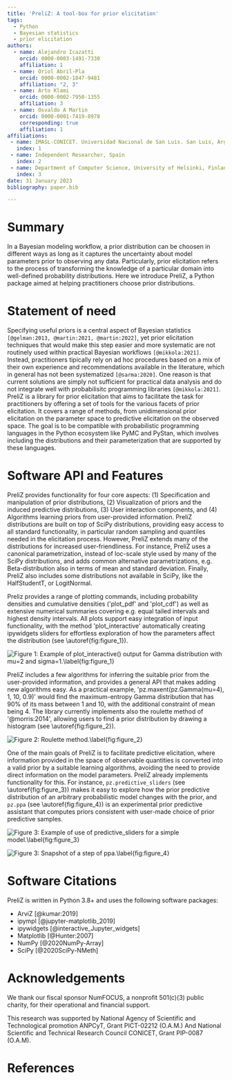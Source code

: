 ```yaml
---
title: 'PreliZ: A tool-box for prior elicitation'
tags:
  - Python
  - Bayesian statistics
  - prior elicitation
authors:
  - name: Alejandro Icazatti
    orcid: 0000-0003-1491-7330
    affiliation: 1
  - name: Oriol Abril-Pla
    orcid: 0000-0002-1847-9481
    affiliation: "2, 3"
  - name: Arto Klami
    orcid: 0000-0002-7950-1355
    affiliation: 3
  - name: Osvaldo A Martin
    orcid: 0000-0001-7419-8978
    corresponding: true
    affiliation: 1
affiliations:
 - name: IMASL-CONICET. Universidad Nacional de San Luis. San Luis, Argentina
   index: 1
 - name: Independent Researcher, Spain
   index: 2
 - name: Department of Computer Science, University of Helsinki, Finland
   index: 3
date: 31 January 2023
bibliography: paper.bib

---
```


# Summary

In a Bayesian modeling workflow, a prior distribution can be choosen in different ways as long as it captures the uncertainty about model parameters prior to observing any data. Particularly, prior elicitation refers to the process of transforming the knowledge of a particular domain into well-defined probability distributions. Here we introduce PreliZ, a Python package aimed at helping practitioners choose prior distributions.

# Statement of need

Specifying useful priors is a central aspect of Bayesian statistics `[@gelman:2013, @martin:2021, @martin:2022]`, yet prior elicitation techniques that would make this step easier and more systematic are not routinely used within practical Bayesian workflows `[@mikkola:2021]`. Instead, practitioners tipically rely on ad hoc procedures based on a mix of their own experience and recommendations available in the literature, which in general has not been systematized `[@sarma:2020]`. One reason is that current solutions are simply not sufficient for practical data analysis and do not integrate well with probabilisitc programming libraries `[@mikkola:2021]`. PreliZ is a library for prior elicitation that aims to facilitate the task for practitioners by offering a set of tools for the various facets of prior elicitation. It covers a range of methods, from unidimensional prior elicitation on the parameter space to predictive elicitation on the observed space. The goal is to be compatible with probabilistic programming languages in the Python ecosystem like PyMC and PyStan, which involves including the distributions and their parameterization that are supported by these languages.

# Software API and Features

PreliZ provides functionality for four core aspects: (1) Specification and manipulation of prior distributions, (2) Visualization of priors and the induced predictive distributions, (3) User interaction components, and (4) Algorithms learning priors from user-provided information.
PreliZ distributions are built on top of SciPy distributions, providing easy access to all standard functionality, in particular random sampling and quantiles needed in the elicitation process. However, PreliZ extends many of the distributions for increased user-friendliness. For instance, PreliZ uses a canonical parametrization, instead of loc-scale style used by many of the SciPy distributions, and adds common alternative parametrizations,  e.g. Beta-distribution also in terms of mean and standard deviation. Finally, PreliZ also includes some distributions not available in SciPy, like the HalfStudentT, or LogitNormal.

Preliz provides a range of plotting commands, including probability densities and cumulative densities ('plot_pdf' and 'plot_cdf') as well as extensive numerical summaries covering e.g. equal tailed intervals and highest density intervals. All plots support easy integration of input functionality, with the method 'plot_interactive' automatically creating ipywidgets sliders for effortless exploration of how the parameters affect the distribution (see \autoref{fig:figure_1}).

![Figure 1: Example of plot_interactive() output for Gamma distribution with mu=2 and sigma=1.\label{fig:figure_1}](figures/figure_1.png)

PreliZ includes a few algorithms for inferring the suitable prior from the user-provided information, and provides a general API that makes adding new algorithms easy. As a practical example, 'pz.maxent(pz.Gamma(mu=4), 1, 10, 0.9)' would find the maximum-entropy Gamma distribution that has 90% of its mass between 1 and 10, with the additional constraint of mean being 4. The library currently implements also the roulette method of '@morris:2014', allowing users to find a prior distribution by drawing a histogram (see \autoref{fig:figure_2}).

![Figure 2: Roulette method.\label{fig:figure_2}](figures/figure_2.png)

One of the main goals of PreliZ is to facilitate predictive elicitation, where information provided in the space of observable quantities is converted into a valid prior by a suitable learning algorithms, avoiding the need to provide direct information on the model parameters. PreliZ already implements functionality for this. For instance, `pz.predictive_sliders` (see \autoref{fig:figure_3}) makes it easy to explore how the prior predictive distribution of an arbitrary probabilistic model changes with the prior, and `pz.ppa` (see \autoref{fig:figure_4}) is an experimental prior predictive assistant that computes priors consistent with user-made choice of prior predictive samples. 

![Figure 3: Example of use of predictive_sliders for a simple model.\label{fig:figure_3}](figures/figure_3.png)

![Figure 3: Snapshot of a step of ppa.\label{fig:figure_4}](figures/figure_4.png)

# Software Citations

PreliZ is written in Python 3.8+ and uses the following software packages:

* ArviZ [@kumar:2019]
* ipympl [@jupyter-matplotlib_2019]
* ipywidgets  [@interactive_Jupyter_widgets]
* Matplotlib [@Hunter:2007]
* NumPy [@2020NumPy-Array]
* SciPy [@2020SciPy-NMeth]

# Acknowledgements

We thank our fiscal sponsor NumFOCUS, a nonprofit 501(c)(3) public charity, for their operational and financial support.

This research was supported by National Agency of Scientific and Technological promotion ANPCyT, Grant PICT-02212 (O.A.M.) And National Scientific and Technical Research Council CONICET, Grant PIP-0087 (O.A.M).

# References
